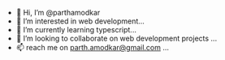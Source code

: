 - 👋 Hi, I’m @parthamodkar
- 👀 I’m interested in web development...
- 🌱 I’m currently learning typescript...
- 💞️ I’m looking to collaborate on web development projects ...
- 📫 reach me on parth.amodkar@gmail.com ...

<!---
parthamodkar/parthamodkar is a ✨ special ✨ repository because its `README.md` (this file) appears on your GitHub profile.
You can click the Preview link to take a look at your changes.
--->
